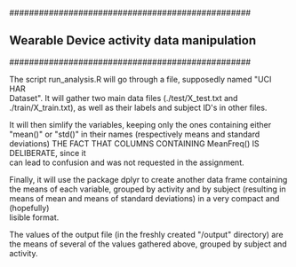#################################################
## Wearable Device activity data manipulation ###
#################################################

The script run_analysis.R will go through a file, supposedly named "UCI HAR  
Dataset". It will gather two main data files (./test/X_test.txt and  
./train/X_train.txt), as well as their labels and subject ID's in other files.  

It will then simlify the variables, keeping only the ones containing either  
"mean()" or "std()" in their names (respectively means and standard  
deviations) THE FACT THAT COLUMNS CONTAINING MeanFreq() IS DELIBERATE, since it  
can lead to confusion and was not requested in the assignment.  
  
Finally, it will use the package dplyr to create another data frame containing  
the means of each variable, grouped by activity and by subject (resulting in  
means of mean and means of standard deviations) in a very compact and (hopefully)  
lisible format.  
  
The values of the output file (in the freshly created "/output" directory) are  
the means of several of the values gathered above, grouped by subject and activity.  